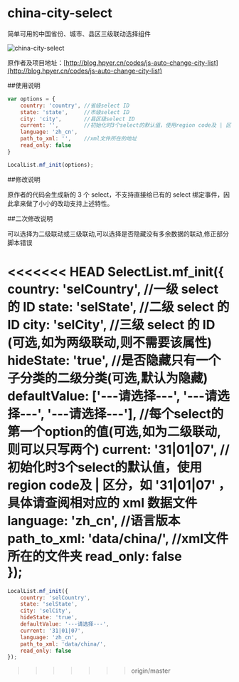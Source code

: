 china-city-select
=================

简单可用的中国省份、城市、县区三级联动选择组件

![china-city-select](http://ww2.sinaimg.cn/mw690/831e9385jw1e60hh9sc2zj207q05kjrh.jpg)

原作者及项目地址：[http://blog.hpyer.cn/codes/js-auto-change-city-list](http://blog.hpyer.cn/codes/js-auto-change-city-list)

##使用说明

```javascript
var options = {
    country: 'country', //省级select ID
	state: 'state',     //市级select ID
	city: 'city',       //县区级select ID
	current: '',        //初始化时3个select的默认值，使用region code及 | 区分，如「 01|02|33 」，具体请查阅 xml 数据文件
	language: 'zh_cn',  
	path_to_xml: '',    //xml文件所在的地址
	read_only: false  
}

LocalList.mf_init(options);
```

##修改说明

原作者的代码会生成新的 3 个 select，不支持直接给已有的 select 绑定事件，因此拿来做了小小的改动支持上述特性。


##二次修改说明

可以选择为二级联动或三级联动,可以选择是否隐藏没有多余数据的联动,修正部分脚本错误

<<<<<<< HEAD
SelectList.mf_init({
  country: 'selCountry',                                           //一级 select 的 ID
  state: 'selState',                                               //二级 select 的 ID
  city: 'selCity',                                                 //三级 select 的 ID (可选,如为两级联动,则不需要该属性)
  hideState: 'true',                                               //是否隐藏只有一个子分类的二级分类(可选,默认为隐藏)
  defaultValue: ['---请选择---', '---请选择---', '---请选择---'],        //每个select的第一个option的值(可选,如为二级联动,则可以只写两个)
  current: '31|01|07',                                             //初始化时3个select的默认值，使用region code及 | 区分，如 '31|01|07' ，具体请查阅相对应的 xml 数据文件
  language: 'zh_cn',                                               //语言版本
  path_to_xml: 'data/china/',                                      //xml文件所在的文件夹
  read_only: false  
});
=======
```javascript
LocalList.mf_init({
    country: 'selCountry',
    state: 'selState',
    city: 'selCity',
    hideState: 'true',
    defaultValue: '---请选择---',
    current: '31|01|07',
    language: 'zh_cn',
    path_to_xml: 'data/china/',
    read_only: false  
});
```
>>>>>>> origin/master
